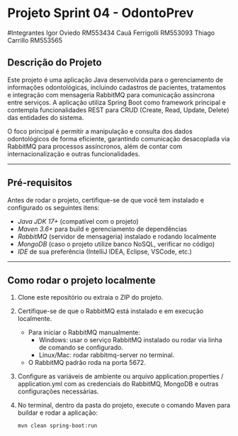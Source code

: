 # Projeto Sprint 04 - OdontoPrev

#Integrantes
Igor Oviedo RM553434
Cauã Ferrigolli RM553093
Thiago Carrillo RM553565

## Descrição do Projeto

Este projeto é uma aplicação Java desenvolvida para o gerenciamento de informações odontológicas, incluindo cadastros de pacientes, tratamentos e integração com mensageria RabbitMQ para comunicação assíncrona entre serviços. A aplicação utiliza Spring Boot como framework principal e contempla funcionalidades REST para CRUD (Create, Read, Update, Delete) das entidades do sistema.

O foco principal é permitir a manipulação e consulta dos dados odontológicos de forma eficiente, garantindo comunicação desacoplada via RabbitMQ para processos assíncronos, além de contar com internacionalização e outras funcionalidades.

---

## Pré-requisitos

Antes de rodar o projeto, certifique-se de que você tem instalado e configurado os seguintes itens:

- *Java JDK 17+* (compatível com o projeto)
- *Maven 3.6+* para build e gerenciamento de dependências
- *RabbitMQ* (servidor de mensageria) instalado e rodando localmente
- *MongoDB* (caso o projeto utilize banco NoSQL, verificar no código)
- *IDE* de sua preferência (IntelliJ IDEA, Eclipse, VSCode, etc.)

---

## Como rodar o projeto localmente

1. Clone este repositório ou extraia o ZIP do projeto.

2. Certifique-se de que o RabbitMQ está instalado e em execução localmente.

   - Para iniciar o RabbitMQ manualmente:
     - Windows: usar o serviço RabbitMQ instalado ou rodar via linha de comando se configurado.
     - Linux/Mac: rodar rabbitmq-server no terminal.
   - O RabbitMQ padrão roda na porta 5672.

3. Configure as variáveis de ambiente ou arquivo application.properties / application.yml com as credenciais do RabbitMQ, MongoDB e outras configurações necessárias.

4. No terminal, dentro da pasta do projeto, execute o comando Maven para buildar e rodar a aplicação:

   ```bash
   mvn clean spring-boot:run
